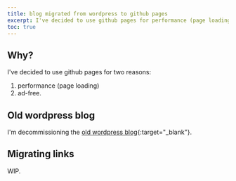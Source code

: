 ```yaml
---
title: blog migrated from wordpress to github pages
excerpt: I've decided to use github pages for performance (page loading) and it is ad-free.
toc: true
---
```

## Why?
I've decided to use github pages for two reasons:
1. performance (page loading) 
2. ad-free.

## Old wordpress blog
I'm decommissioning the [old wordpress blog](https://eimert.tech.blog){:target="_blank"}.

## Migrating links
WIP.